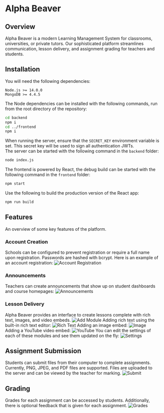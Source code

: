 # Alpha Beaver

## Overview
Alpha Beaver is a modern Learning Management System for classrooms, universities, or private tutors. Our sophisticated platform streamlines communication, lesson delivery, and assignment grading for teachers and students.

## Installation
You will need the following dependencies:
```
Node.js >= 14.0.0
MongoDB >= 4.4.5
```
The Node dependencies can be installed with the following commands, run from the root directory of the repository:
```sh
cd backend
npm i
cd ../frontend
npm i
```
When running the server, ensure that the `SECRET_KEY` environment variable is set. This secret key will be used to sign all authentication JWTs.  
The server can be started with the following command in the `backend` folder:
```sh
node index.js
```
The frontend is powered by React, the debug build can be started with the following command in the `frontend` folder:
```sh
npm start
```
Use the following to build the production version of the React app:
```sh
npm run build
```

## Features
An overview of some key features of the platform.
### Account Creation
Schools can be configured to prevent registration or require a full name upon registration. Passwords are hashed with bcrypt. Here is an example of an account registration:
![Account Registration](https://i.imgur.com/3Hd8j2H.gif)
### Announcements
Teachers can create announcements that show up on student dashboards and course homepages:
![Announcements](https://i.imgur.com/aC05zpj.gif)
### Lesson Delivery
Alpha Beaver provides an interface to create lessons complete with rich text, images, and video embeds.
![Add Module](https://i.imgur.com/PXIXJlC.gif)
Adding rich text using the built-in rich text editor:
![Rich Text](https://i.imgur.com/OVDh35f.gif)
Adding an image embed:
![Image](https://i.imgur.com/ma6ne9z.gif)
Adding a YouTube video embed:
![YouTube](https://i.imgur.com/g6Hw1z4.gif)
You can edit the settings of each of these modules and see them updated on the fly:
![Settings](https://i.imgur.com/ltee3qa.gif)

## Assignment Submission
Students can submit files from their computer to complete assignments. Currently, PNG, JPEG, and PDF files are supported. Files are uploaded to the server and can be viewed by the teacher for marking.
![Submit](https://i.imgur.com/Zt44a0r.gif)

## Grading
Grades for each assignment can be accessed by students. Additionally, there is optional feedback that is given for each assignment.
![Grades](https://i.imgur.com/8W5P0vz.gif)